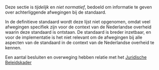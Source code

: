 <!-- markdownlint-disable first-line-heading -->
Deze sectie is *tijdelijk* en *niet normatief*, bedoeld om informatie te geven over achterliggende afwegingen bij de standaard.

In de definitieve standaard wordt deze lijst niet opgenomen, omdat veel afwegingen specifiek zijn voor de context van de Nederlandse overheid waarin deze standaard is ontstaan. De standaard is breder inzetbaar, en voor de implementatie is het niet relevant om de afwegingen bij alle aspecten van de standaard in de context van de Nederlandse overheid te kennen.

Een aantal besluiten en overweging hebben relatie met het [Juridische Beleidskader](https://logius-standaarden.github.io/publicatie/api/logboek_juridisch/)
